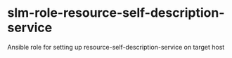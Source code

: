 # slm-role-resource-self-description-service
Ansible role for setting up resource-self-description-service on target host
